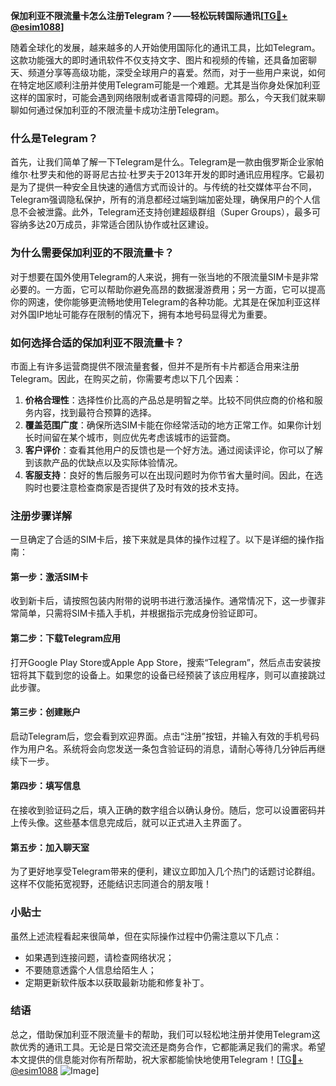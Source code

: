 **保加利亚不限流量卡怎么注册Telegram？——轻松玩转国际通讯[[TG💪+ @esim1088](https://t.me/s/esim1088)]**

随着全球化的发展，越来越多的人开始使用国际化的通讯工具，比如Telegram。这款功能强大的即时通讯软件不仅支持文字、图片和视频的传输，还具备加密聊天、频道分享等高级功能，深受全球用户的喜爱。然而，对于一些用户来说，如何在特定地区顺利注册并使用Telegram可能是一个难题。尤其是当你身处保加利亚这样的国家时，可能会遇到网络限制或者语言障碍的问题。那么，今天我们就来聊聊如何通过保加利亚的不限流量卡成功注册Telegram。

### 什么是Telegram？

首先，让我们简单了解一下Telegram是什么。Telegram是一款由俄罗斯企业家帕维尔·杜罗夫和他的哥哥尼古拉·杜罗夫于2013年开发的即时通讯应用程序。它最初是为了提供一种安全且快速的通信方式而设计的。与传统的社交媒体平台不同，Telegram强调隐私保护，所有的消息都经过端到端加密处理，确保用户的个人信息不会被泄露。此外，Telegram还支持创建超级群组（Super Groups），最多可容纳多达20万成员，非常适合团队协作或社区建设。

### 为什么需要保加利亚的不限流量卡？

对于想要在国外使用Telegram的人来说，拥有一张当地的不限流量SIM卡是非常必要的。一方面，它可以帮助你避免高昂的数据漫游费用；另一方面，它可以提高你的网速，使你能够更流畅地使用Telegram的各种功能。尤其是在保加利亚这样对外国IP地址可能存在限制的情况下，拥有本地号码显得尤为重要。

### 如何选择合适的保加利亚不限流量卡？

市面上有许多运营商提供不限流量套餐，但并不是所有卡片都适合用来注册Telegram。因此，在购买之前，你需要考虑以下几个因素：

1. **价格合理性**：选择性价比高的产品总是明智之举。比较不同供应商的价格和服务内容，找到最符合预算的选择。
2. **覆盖范围广度**：确保所选SIM卡能在你经常活动的地方正常工作。如果你计划长时间留在某个城市，则应优先考虑该城市的运营商。
3. **客户评价**：查看其他用户的反馈也是一个好方法。通过阅读评论，你可以了解到该款产品的优缺点以及实际体验情况。
4. **客服支持**：良好的售后服务可以在出现问题时为你节省大量时间。因此，在选购时也要注意检查商家是否提供了及时有效的技术支持。

### 注册步骤详解

一旦确定了合适的SIM卡后，接下来就是具体的操作过程了。以下是详细的操作指南：

#### 第一步：激活SIM卡
收到新卡后，请按照包装内附带的说明书进行激活操作。通常情况下，这一步骤非常简单，只需将SIM卡插入手机，并根据指示完成身份验证即可。

#### 第二步：下载Telegram应用
打开Google Play Store或Apple App Store，搜索“Telegram”，然后点击安装按钮将其下载到您的设备上。如果您的设备已经预装了该应用程序，则可以直接跳过此步骤。

#### 第三步：创建账户
启动Telegram后，您会看到欢迎界面。点击“注册”按钮，并输入有效的手机号码作为用户名。系统将会向您发送一条包含验证码的消息，请耐心等待几分钟后再继续下一步。

#### 第四步：填写信息
在接收到验证码之后，填入正确的数字组合以确认身份。随后，您可以设置密码并上传头像。这些基本信息完成后，就可以正式进入主界面了。

#### 第五步：加入聊天室
为了更好地享受Telegram带来的便利，建议立即加入几个热门的话题讨论群组。这样不仅能拓宽视野，还能结识志同道合的朋友哦！

### 小贴士

虽然上述流程看起来很简单，但在实际操作过程中仍需注意以下几点：
- 如果遇到连接问题，请检查网络状况；
- 不要随意透露个人信息给陌生人；
- 定期更新软件版本以获取最新功能和修复补丁。

### 结语

总之，借助保加利亚不限流量卡的帮助，我们可以轻松地注册并使用Telegram这款优秀的通讯工具。无论是日常交流还是商务合作，它都能满足我们的需求。希望本文提供的信息能对你有所帮助，祝大家都能愉快地使用Telegram！[[TG💪+ @esim1088](https://t.me/s/esim1088) ![Image](https://i.postimg.cc/4NQfJmqS/Snipaste-2025-05-13-00-14-12.png)]